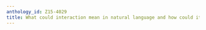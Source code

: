 ```yaml
---
anthology_id: Z15-4029
title: What could interaction mean in natural language and how could it be useful?
---
```

